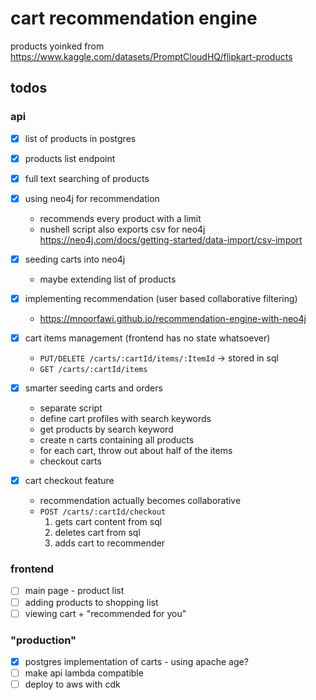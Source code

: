 # cart recommendation engine

products yoinked from https://www.kaggle.com/datasets/PromptCloudHQ/flipkart-products

## todos

### api

- [x] list of products in postgres

- [x] products list endpoint

- [x] full text searching of products

- [x] using neo4j for recommendation
    - recommends every product with a limit
    - nushell script also exports csv for neo4j https://neo4j.com/docs/getting-started/data-import/csv-import

- [x] seeding carts into neo4j
    - maybe extending list of products

- [x] implementing recommendation (user based collaborative filtering)
    - https://mnoorfawi.github.io/recommendation-engine-with-neo4j

- [x] cart items management (frontend has no state whatsoever)
    - `PUT/DELETE /carts/:cartId/items/:ItemId` -> stored in sql
    - `GET /carts/:cartId/items`

- [x] smarter seeding carts and orders
    - separate script
    - define cart profiles with search keywords
    - get products by search keyword
    - create n carts containing all products
    - for each cart, throw out about half of the items
    - checkout carts

- [x] cart checkout feature
    - recommendation actually becomes collaborative
    - `POST /carts/:cartId/checkout`
        1. gets cart content from sql
        1. deletes cart from sql
        1. adds cart to recommender

### frontend

- [ ] main page - product list
- [ ] adding products to shopping list
- [ ] viewing cart + "recommended for you"

### "production"

- [x] postgres implementation of carts - using apache age?
- [ ] make api lambda compatible
- [ ] deploy to aws with cdk
